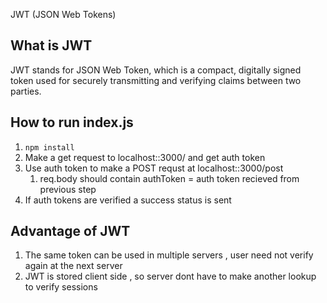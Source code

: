 JWT (JSON Web Tokens)

## What is JWT 

JWT stands for JSON Web Token, which is a compact, digitally signed token used for securely transmitting and verifying claims between two parties.

## How to run index.js 

1. `npm install`
2. Make a get request to localhost::3000/  and get auth token
3. Use auth token to make a POST requst at localhost::3000/post
   1. req.body should contain authToken = auth token recieved from previous step
4. If auth tokens are verified a success status is sent

## Advantage of JWT

1. The same token can be used in multiple servers , user need not verify again at the next server
2. JWT is stored client side , so server dont have to make another lookup to verify sessions
